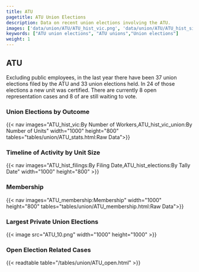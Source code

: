 ```yaml
---
title: ATU
pagetitle: ATU Union Elections
description: Data on recent union elections involving the ATU.
images: ['data/union/ATU/ATU_hist_vic.png', 'data/union/ATU/ATU_hist_size.png', 'data/union/ATU/ATU_10.png']
keywords: ["ATU union elections", "ATU unions","Union elections"]
weight: 1
---
```

##  ATU

Excluding public employees, in the last year there have been 37 union elections filed by the ATU and 33 union elections held. In 24 of those elections a new unit was certified. There are currently 8 open representation cases and 8 of are still waiting to vote.

### Union Elections by Outcome
{{< nav images="ATU_hist_vic:By Number of Workers,ATU_hist_vic_union:By Number of Units" width="1000" height="800" tables="tables/union/ATU_stats.html:Raw Data">}}

### Timeline of Activity by Unit Size
{{< nav images="ATU_hist_filings:By Filing Date,ATU_hist_elections:By Tally Date" width="1000" height="800" >}}

### Membership
{{< nav images="ATU_membership:Membership" width="1000" height="800" tables="tables/union/ATU_membership.html:Raw Data">}}

### Largest Private Union Elections
{{< image src="ATU_10.png" width="1000" height="1000"  >}}

### Open Election Related Cases
{{< readtable table="/tables/union/ATU_open.html" >}}

